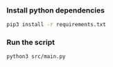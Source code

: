 ### Install python dependencies

```sh
pip3 install -r requirements.txt
```
### Run the script

```sh
python3 src/main.py
```
